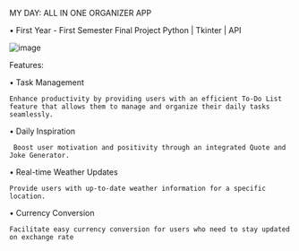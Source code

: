 MY DAY: ALL IN ONE ORGANIZER APP

• First Year - First Semester Final Project
Python | Tkinter | API

![image](https://github.com/eLzjie/1st-Sem-Final-Project-/assets/134398401/ec73fc4c-178d-4cc4-9b11-0945316cf33d)


Features: 

• Task Management

    Enhance productivity by providing users with an efficient To-Do List feature that allows them to manage and organize their daily tasks seamlessly.

• Daily Inspiration 

     Boost user motivation and positivity through an integrated Quote and Joke Generator.

• Real-time Weather Updates

    Provide users with up-to-date weather information for a specific location.

• Currency Conversion

    Facilitate easy currency conversion for users who need to stay updated on exchange rate
